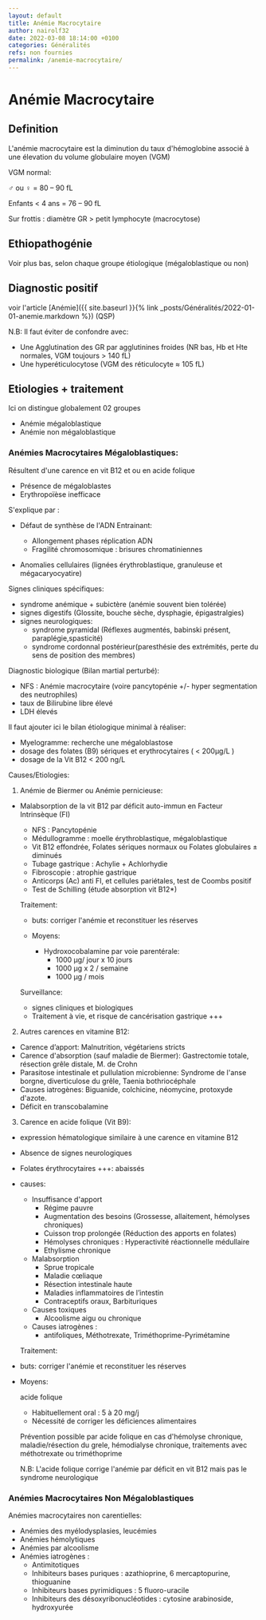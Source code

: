 ```yaml
---
layout: default
title: Anémie Macrocytaire
author: nairolf32
date: 2022-03-08 18:14:00 +0100
categories: Généralités
refs: non fournies
permalink: /anemie-macrocytaire/
---
```


# Anémie Macrocytaire

## Definition

L'anémie macrocytaire est la diminution du taux d'hémoglobine associé à une élevation du volume globulaire moyen (VGM)

VGM normal:

♂ ou ♀ = 80 – 90 fL

Enfants < 4 ans = 76 – 90 fL

Sur frottis : diamètre GR > petit lymphocyte (macrocytose)


## Ethiopathogénie

Voir plus bas, selon chaque groupe étiologique (mégaloblastique ou non)

## Diagnostic positif

voir l'article [Anémie]({{ site.baseurl }}{% link _posts/Généralités/2022-01-01-anemie.markdown %}) (QSP)

N.B: Il faut éviter de confondre avec:

- Une Agglutination des GR par agglutinines froides (NR bas, Hb et Hte normales, VGM toujours > 140 fL)
- Une hyperéticulocytose (VGM des réticulocyte ≈ 105 fL)

## Etiologies + traitement

Ici on distingue globalement 02 groupes

- Anémie mégaloblastique
- Anémie non mégaloblastique

### Anémies Macrocytaires Mégaloblastiques:

Résultent d'une carence en vit B12 et ou en acide folique

- Présence de mégaloblastes
- Erythropoïèse inefficace

S'explique par :

- Défaut de synthèse de l'ADN Entrainant:

  - Allongement phases réplication ADN
  - Fragilité chromosomique : brisures chromatiniennes

- Anomalies cellulaires (lignées érythroblastique, granuleuse et mégacaryocyatire)


Signes cliniques spécifiques:

- syndrome anémique + subictère (anémie souvent bien tolérée)
- signes digestifs (Glossite, bouche sèche, dysphagie, épigastralgies)
- signes neurologiques:
  - syndrome pyramidal (Réflexes augmentés, babinski présent,  paraplégie,spasticité)
  - syndrome cordonnal postérieur(paresthésie des extrémités, perte du sens de position des membres)

Diagnostic biologique (Bilan martial perturbé):

- NFS : Anémie macrocytaire (voire pancytopénie +/- hyper segmentation des neutrophiles) 
- taux de Bilirubine libre élevé
- LDH élevés

Il faut ajouter ici le bilan étiologique minimal à réaliser:

- Myelogramme: recherche une mégaloblastose
- dosage des folates (B9) sériques et erythrocytaires ( < 200µg/L
)
- dosage de la Vit B12 < 200 ng/L

Causes/Etiologies:

1. Anémie de Biermer ou Anémie pernicieuse:

  - Malabsorption de la vit B12 par déficit auto-immun en Facteur Intrinsèque (FI)

    - NFS : Pancytopénie
    - Médullogramme : moelle érythroblastique, mégaloblastique
    - Vit B12 effondrée, Folates sériques normaux ou Folates globulaires ± diminués
    - Tubage gastrique : Achylie + Achlorhydie
    - Fibroscopie : atrophie gastrique
    - Anticorps (Ac) anti FI, et cellules pariétales, test de Coombs positif
    - Test de Schilling (étude absorption vit B12*)

    Traitement:
    - buts: corriger l'anémie et reconstituer les réserves
    - Moyens:

      - Hydroxocobalamine par voie parentérale:
        - 1000 µg/ jour x 10 jours
        - 1000 µg x 2 / semaine
        - 1000 µg / mois

    Surveillance: 
      - signes cliniques et biologiques
      - Traitement à vie, et risque de cancérisation gastrique +++

2. Autres carences en vitamine B12:

- Carence d’apport: Malnutrition, végétariens stricts
- Carence d'absorption (sauf maladie de Biermer): Gastrectomie totale, résection grêle distale, M. de Crohn
- Parasitose intestinale et pullulation microbienne: Syndrome de l'anse borgne, diverticulose du grêle, Taenia bothriocéphale
- Causes iatrogènes: Biguanide, colchicine, néomycine, protoxyde d'azote.
- Déficit en transcobalamine

3. Carence en acide folique (Vit B9):

  - expression hématologique similaire à une carence en vitamine B12
  - Absence de signes neurologiques
  - Folates érythrocytaires +++: abaissés
  - causes:
    - Insuffisance d'apport
      - Régime pauvre
      - Augmentation des besoins (Grossesse, allaitement, hémolyses chroniques)
      - Cuisson trop prolongée (Réduction des apports en folates)
      - Hémolyses chroniques : Hyperactivité réactionnelle médullaire
      - Ethylisme chronique
    - Malabsorption
      - Sprue tropicale
      - Maladie cœliaque
      - Résection intestinale haute
      - Maladies inflammatoires de l’intestin
      - Contraceptifs oraux, Barbituriques
    - Causes toxiques
      - Alcoolisme aigu ou chronique
    - Causes iatrogènes : 
      - antifoliques, Méthotrexate, Triméthoprime-Pyrimétamine

    Traitement:
  - buts: corriger l'anémie et reconstituer les réserves
  - Moyens:

    acide folique
      - Habituellement oral : 5 à 20 mg/j
      - Nécessité de corriger les déficiences alimentaires

    Prévention possible par acide folique en cas d'hémolyse chronique, maladie/résection du grele, hémodialyse chronique, traitements avec méthotrexate ou triméthoprime

    N.B: L'acide folique corrige l'anémie par déficit en vit B12 mais pas le syndrome neurologique

### Anémies Macrocytaires Non Mégaloblastiques

Anémies macrocytaires non carentielles:

- Anémies des myélodysplasies, leucémies
- Anémies hémolytiques 
- Anémies par alcoolisme
- Anémies iatrogènes : 
  - Antimitotiques
  - Inhibiteurs bases puriques : azathioprine, 6 mercaptopurine,  thioguanine
  - Inhibiteurs bases pyrimidiques : 5 fluoro-uracile
  - Inhibiteurs des désoxyribonucléotides : cytosine arabinoside, hydroxyurée

